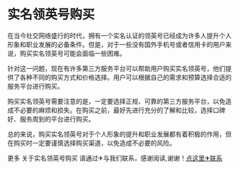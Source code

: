 # 实名领英号购买

在当今社交网络盛行的时代，拥有一个实名认证的领英号已经成为许多人提升个人形象和职业发展的必备条件。但是，对于一些没有国外手机号或者信用卡的用户来说，购买实名领英号可能会面临一些困难。

针对这一问题，现在有许多第三方服务平台可以帮助用户购买实名领英号，他们提供了各种不同的购买方式和价格选择。用户可以根据自己的需求和预算选择合适的服务平台进行购买。

购买实名领英号需要注意的是，一定要选择正规、可靠的第三方服务平台，以免造成不必要的麻烦和损失。在购买之前，最好先进行充分的了解和比较，选择口碑好、服务周到的平台进行购买。

总的来说，购买实名领英号对于个人形象的提升和职业发展都有着积极的作用，但在购买时一定要谨慎选择购买渠道，以免造成不必要的风险。

更多 关于实名领英号购买 请通过✈与我们联系，感谢阅读,谢谢！[点这里✈联系](https://w.k02.cc)